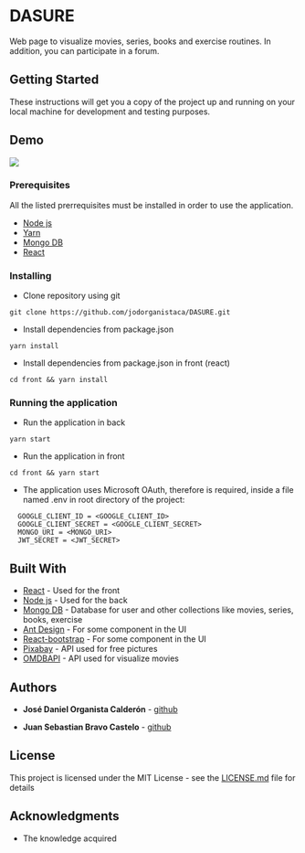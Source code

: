 # DASURE

Web page to visualize movies, series, books and exercise routines. In addition, you can participate in a forum.

## Getting Started

These instructions will get you a copy of the project up and running on your local machine for development and testing purposes. 

## Demo
![](https://i.imgur.com/O2i23my.png)

### Prerequisites

All the listed prerrequisites must be installed in order to use the application.

* [Node js](https://nodejs.org/en/)
* [Yarn](https://yarnpkg.com/)
* [Mongo DB](https://www.mongodb.com/download-center)
* [React](https://es.reactjs.org/)


### Installing

* Clone repository using git

```
git clone https://github.com/jodorganistaca/DASURE.git
```

* Install dependencies from package.json
```
yarn install
```

* Install dependencies from package.json in front (react)
```
cd front && yarn install
```

### Running the application
* Run the application in back
```
yarn start
```
* Run the application in front

```
cd front && yarn start
```

* The application uses Microsoft OAuth, therefore is required, inside a file named .env in root directory of the project:

```
  GOOGLE_CLIENT_ID = <GOOGLE_CLIENT_ID>
  GOOGLE_CLIENT_SECRET = <GOOGLE_CLIENT_SECRET>
  MONGO_URI = <MONGO_URI>
  JWT_SECRET = <JWT_SECRET>
```

## Built With

* [React](https://es.reactjs.org/) - Used for the front
* [Node js](https://nodejs.org/en/) - Used for the back
* [Mongo DB](https://www.mongodb.com/download-center) - Database for user and other collections like movies, series, books, exercise
* [Ant Design](https://ant.design/) - For some component in the UI
* [React-bootstrap](https://react-bootstrap.github.io/) - For some component in the UI
* [Pixabay](https://pixabay.com/es/) - API used for free pictures
* [OMDBAPI](http://www.omdbapi.com/) - API used for visualize movies



## Authors

* **José Daniel Organista Calderón** - [github](https://github.com/jodorganistaca)

* **Juan Sebastian Bravo Castelo** - [github](https://github.com/jsbravo-sw)


## License

This project is licensed under the MIT License - see the [LICENSE.md](LICENSE.md) file for details

## Acknowledgments

* The knowledge acquired 
